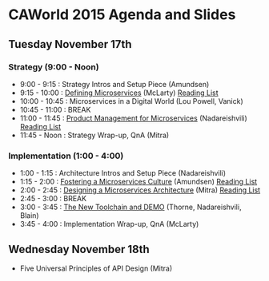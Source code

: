 # CAWorld 2015 Agenda and Slides

## Tuesday November 17th
### Strategy (9:00 - Noon)

 * 9:00  - 9:15 : Strategy Intros and Setup Piece (Amundsen)
 * 9:15  - 10:00 : [Defining Microservices](https://drive.google.com/file/d/0B-463AriRRZ6S2d0c0ZiZU55OW8/view?pli=1) (McLarty) [Reading List](MMReadingList.md)
 * 10:00 - 10:45  : Microservices in a Digital World (Lou Powell, Vanick)
 * 10:45 - 11:00 : BREAK
 * 11:00 - 11:45 : [Product Management for Microservices](https://www.dropbox.com/s/n9hhwq11q50za02/Irakli-Api-product-management.pdf?dl=0) (Nadareishvili) [Reading List](https://github.com/apiacademy/CAWorld2015/blob/master/APIProductMgmt-ReadingList.md)
 * 11:45 - Noon : Strategy Wrap-up, QnA (Mitra)

### Implementation (1:00 - 4:00)
 * 1:00 - 1:15 : Architecture Intros and Setup Piece (Nadareishvili)
 * 1:15 - 2:00 : [Fostering a Microservices Culture](https://dl.dropboxusercontent.com/u/3551384/Fostering-A-Microservice-Culture.pdf) (Amundsen)   [Reading List](https://github.com/apiacademy/CAWorld2015/blob/master/Fostering-MService-Culture.md)
 * 2:00 - 2:45 : [Designing a Microservices Architecture](https://www.dropbox.com/s/2ei8a9jaloh9tqz/Designing_Microservices_Architecture.pdf?dl=0) (Mitra)  [Reading List](https://github.com/apiacademy/CAWorld2015/blob/master/Designing_MS_Arch.md)
 * 2:45 - 3:00 : BREAK
 * 3:00 - 3:45 : [The New Toolchain and DEMO](https://www.dropbox.com/s/gx0t75iddk4tffx/CAW_MSA_New_Tool_Chain_v2015-irakli-jay.pdf?dl=0) (Thorne, Nadareishvili, Blain)
 * 3:45 - 4:00 : Implementation Wrap-up, QnA (McLarty)

## Wednesday November 18th
* Five Universal Principles of API Design (Mitra)
